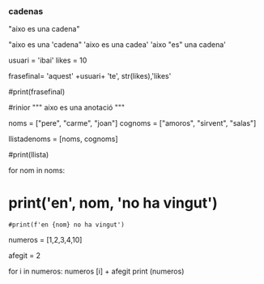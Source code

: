 ### cadenas 
"aixo es una cadena"

"aixo es una 'cadena"
'aixo es una cadea'
'aixo "es" una cadena'

usuari = 'ibai'
likes = 10


frasefinal= 'aquest' +usuari+ 'te', str(likes),'likes'

#print(frasefinal)

#rinior
"""
aixo es una anotació
"""

noms = ["pere", "carme", "joan"]
cognoms = ["amoros", "sirvent", "salas"]

llistadenoms = [noms, cognoms]

#print(llista)

for nom in noms:
   # print('en', nom, 'no ha vingut')

    #print(f'en {nom} no ha vingut')


numeros = [1,2,3,4,10]

afegit = 2

for i in numeros:
    numeros [i] + afegit
    print (numeros)
